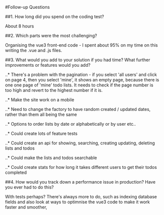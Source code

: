#Follow-up Questions

##1. How long did you spend on the coding test?

About 8 hours 

##2. Which parts were the most challenging?

Organising the vue3 front-end code - I spent about 95% on my time on this writing the .vue and .js files.

##3. What would you add to your solution if you had time? What further improvements or features would you add?

..* There's a problem with the pagination - if you select 'all users' and click on page 4, then you select 'mine', it shows an empty page, because there is one one page of 'mine' todo lists. It needs to check if the page number is too high and revert to the highest number if it is.

..* Make the site work on a mobile

..* Need to change the factory to have random created / updated dates, rather than them all being the same

..* Options to order lists by date or alphabetically or by user etc..

..* Could create lots of feature tests

..* Could create an api for showing, searching, creating updating, deleting lists and todos

..* Could make the lists and todos searchable

..* Could create stats for how long it takes different users to get their todos completed

##4. How would you track down a performance issue in production? Have you ever had to do this?

With tests perhaps? There's always more to do, such as indexing database fields and also look at ways to optimnise the vue3 code to make it work faster and smoother,